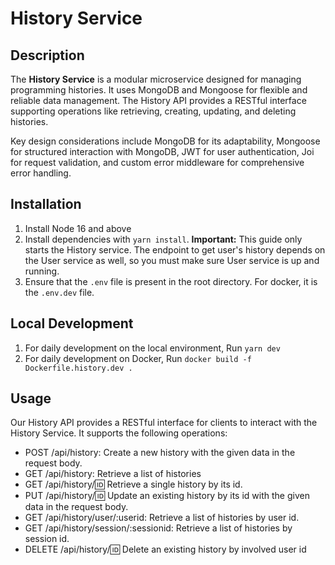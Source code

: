 # History Service

## Description

The **History Service** is a modular microservice designed for managing programming histories. It uses MongoDB and Mongoose for flexible and reliable data management. The History API provides a RESTful interface supporting operations like retrieving, creating, updating, and deleting histories.

Key design considerations include MongoDB for its adaptability, Mongoose for structured interaction with MongoDB, JWT for user authentication, Joi for request validation, and custom error middleware for comprehensive error handling.


## Installation

1. Install Node 16 and above
2. Install dependencies with `yarn install`.
   **Important:** This guide only starts the History service. The endpoint to get user's history depends on the User service as well, so you must make sure User service is up and running.
3. Ensure that the `.env` file is present in the root directory. For docker, it is the `.env.dev` file.

## Local Development
1. For daily development on the local environment,
Run `yarn dev`
2. For daily development on Docker,
Run `docker build -f Dockerfile.history.dev .`

## Usage

Our History API provides a RESTful interface for clients to interact with the History Service. It supports the following operations:
- POST /api/history: Create a new history with the given data in the request body.
- GET /api/history: Retrieve a list of histories
- GET /api/history/:id: Retrieve a single history by its id.
- PUT /api/history/:id: Update an existing history by its id with the given data in the request body.
- GET /api/history/user/:userid: Retrieve a list of histories by user id.
- GET /api/history/session/:sessionid: Retrieve a list of histories by session id.
- DELETE /api/history/:id: Delete an existing history by involved user id 